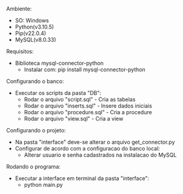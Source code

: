 Ambiente:
 - SO: Windows
 - Python(v3.10.5)
 - Pip(v22.0.4)
 - MySQL(v8.0.33)

Requisitos:
 - Biblioteca mysql-connector-python 
   * Instalar com: pip install mysql-connector-python

Configurando o banco:
- Executar os scripts da pasta "DB":
    - Rodar o arquivo "script.sql" - Cria as tabelas
    - Rodar o arquivo "inserts.sql" - Insere dados iniciais
    - Rodar o arquivo "procedure.sql" - Cria a procedure
    - Rodar o arquivo "view.sql" - Cria a view

Configurando o projeto:
- Na pasta "interface" deve-se alterar o arquivo get_connector.py
- Configurar de acordo com a configuracao do banco local:
    - Alterar usuario e senha cadastrados na instalacao do MySQL

Rodando o programa:
- Executar a interface em terminal da pasta "interface":
    - python main.py